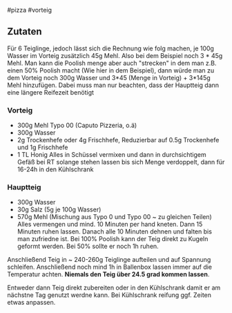 #pizza #vorteig
## Zutaten
Für 6 Teiglinge, jedoch lässt sich die Rechnung wie folg machen, je 100g Wasser im Vorteig zusätzlich 45g Mehl. Also bei dem Beispiel noch 3 \* 45g Mehl. Man kann die Poolish menge aber auch "strecken" in dem man z.B. einen 50% Poolish macht (Wie hier in dem Beispiel), dann würde man zu dem Vorteig noch 300g Wasser und 3\*45 (Menge in Vorteig) + 3\*145g Mehl hinzufügen. Dabei muss man nur beachten, dass der Hauptteig dann eine längere Reifezeit benötigt
### Vorteig

* 300g Mehl Typo 00 (Caputo Pizzeria, o.ä)
* 300g Wasser
* 2g Trockenhefe oder 4g Frischhefe, Reduzierbar auf 0.5g Trockenhefe und 1g Frischhefe
* 1 TL Honig
Alles in Schüssel vermixen und dann in durchsichtigem Gefäß bei RT solange stehen lassen bis sich Menge verdoppelt, dann für 16-24h in den Kühlschrank
### Hauptteig
* 300g Wasser
* 30g Salz (5g je 100g Wasser)
* 570g Mehl (Mischung aus Typo 0 und Typo 00 ~ zu gleichen Teilen)
Alles vermengen und mind. 10 Minuten per hand kneten. Dann 15 Minuten ruhen lassen. Danach alle 10 Minuten dehnen und falten bis man zufriedne ist. Bei 100% Poolish kann der Teig direkt zu Kugeln geformt werden. Bei 50% sollte er noch 1h ruhen. 

Anschließend Teig in ~ 240-260g Teiglinge aufteilen und auf Spannung schleifen. Anschließend noch mind 1h in Ballenbox lassen immer auf die Temperatur achten. **Niemals den Teig über 24.5 grad kommen lassen**. 

Entweder dann Teig direkt zubereiten oder in den Kühlschrank damit er am nächstne Tag genutzt werdne kann. Bei Kühlschrank reifung ggf. Zeiten etwas anpassen. 